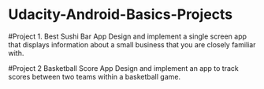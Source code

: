 # Udacity-Android-Basics-Projects

#Project 1. Best Sushi Bar App
Design and implement a single screen app that displays information about a small business that you are closely familiar with.

#Project 2 Basketball Score App
Design and implement an app to track scores between two teams within a basketball game.
